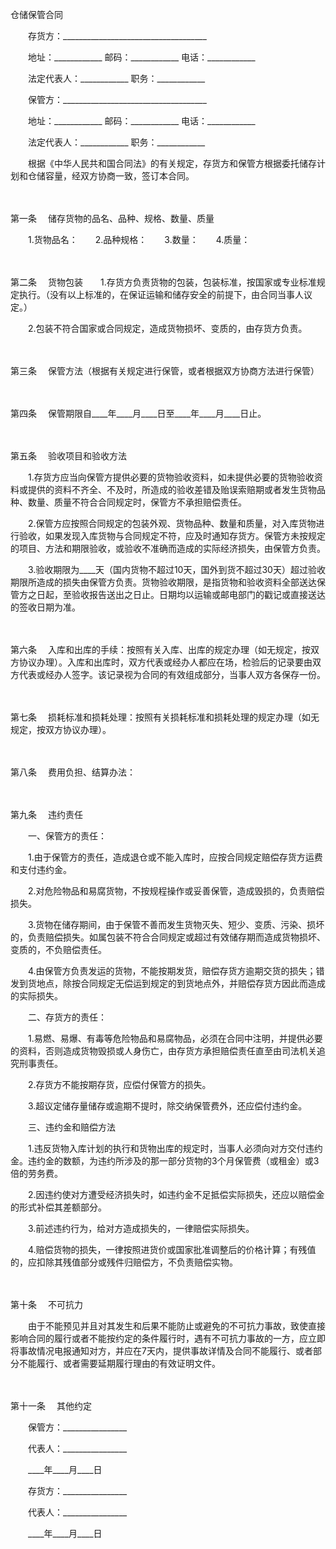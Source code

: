 



仓储保管合同



 

　　存货方：____________________________________

　　地址：____________ 邮码：____________ 电话：____________

　　法定代表人：____________ 职务：____________

　　保管方：____________________________________

　　地址：____________ 邮码：____________ 电话：____________

　　法定代表人：____________ 职务：____________　　

　　根据《中华人民共和国合同法》的有关规定，存货方和保管方根据委托储存计划和仓储容量，经双方协商一致，签订本合同。

　　

第一条
　储存货物的品名、品种、规格、数量、质量　　

　　1.货物品名：　　2.品种规格：　　3.数量：　　4.质量：

　　

第二条
　货物包装　　1.存货方负责货物的包装，包装标准，按国家或专业标准规定执行。（没有以上标准的，在保证运输和储存安全的前提下，由合同当事人议定。）　　

　　2.包装不符合国家或合同规定，造成货物损坏、变质的，由存货方负责。

　　

第三条
　保管方法（根据有关规定进行保管，或者根据双方协商方法进行保管）

　　

第四条
　保管期限自____年____月____日至____年____月____日止。

　　

第五条
　验收项目和验收方法　　

　　1.存货方应当向保管方提供必要的货物验收资料，如未提供必要的货物验收资料或提供的资料不齐全、不及时，所造成的验收差错及贻误索赔期或者发生货物品种、数量、质量不符合合同规定时，保管方不承担赔偿责任。　　

　　2.保管方应按照合同规定的包装外观、货物品种、数量和质量，对入库货物进行验收，如果发现入库货物与合同规定不符，应及时通知存货方。保管方未按规定的项目、方法和期限验收，或验收不准确而造成的实际经济损失，由保管方负责。　　

　　3.验收期限为____天（国内货物不超过10天，国外到货不超过30天）超过验收期限所造成的损失由保管方负责。货物验收期限，是指货物和验收资料全部送达保管方之日起，至验收报告送出之日止。日期均以运输或邮电部门的戳记或直接送达的签收日期为准。

　　

第六条
　入库和出库的手续：按照有关入库、出库的规定办理（如无规定，按双方协议办理）。入库和出库时，双方代表或经办人都应在场，检验后的记录要由双方代表或经办人签字。该记录视为合同的有效组成部分，当事人双方各保存一份。

　　

第七条
　损耗标准和损耗处理：按照有关损耗标准和损耗处理的规定办理（如无规定，按双方协议办理）。

　　

第八条
　费用负担、结算办法：

　　

第九条
　违约责任　　

　　一、保管方的责任：　　

　　1.由于保管方的责任，造成退仓或不能入库时，应按合同规定赔偿存货方运费和支付违约金。　　

　　2.对危险物品和易腐货物，不按规程操作或妥善保管，造成毁损的，负责赔偿损失。　　

　　3.货物在储存期间，由于保管不善而发生货物灭失、短少、变质、污染、损坏的，负责赔偿损失。如属包装不符合合同规定或超过有效储存期而造成货物损坏、变质的，不负赔偿责任。　　

　　4.由保管方负责发运的货物，不能按期发货，赔偿存货方逾期交货的损失；错发到货地点，除按合同规定无偿运到规定的到货地点外，并赔偿存货方因此而造成的实际损失。　

　　二、存货方的责任：　　

　　1.易燃、易爆、有毒等危险物品和易腐物品，必须在合同中注明，并提供必要的资料，否则造成货物毁损或人身伤亡，由存货方承担赔偿责任直至由司法机关追究刑事责任。　　

　　2.存货方不能按期存货，应偿付保管方的损失。　　

　　3.超议定储存量储存或逾期不提时，除交纳保管费外，还应偿付违约金。　　

　　三、违约金和赔偿方法　　

　　1.违反货物入库计划的执行和货物出库的规定时，当事人必须向对方交付违约金。违约金的数额，为违约所涉及的那一部分货物的3个月保管费（或租金）或3倍的劳务费。　　

　　2.因违约使对方遭受经济损失时，如违约金不足抵偿实际损失，还应以赔偿金的形式补偿其差额部分。　　

　　3.前述违约行为，给对方造成损失的，一律赔偿实际损失。　　

　　4.赔偿货物的损失，一律按照进货价或国家批准调整后的价格计算；有残值的，应扣除其残值部分或残件归赔偿方，不负责赔偿实物。

　　

第十条
　不可抗力　　

　　由于不能预见并且对其发生和后果不能防止或避免的不可抗力事故，致使直接影响合同的履行或者不能按约定的条件履行时，遇有不可抗力事故的一方，应立即将事故情况电报通知对方，并应在7天内，提供事故详情及合同不能履行、或者部分不能履行、或者需要延期履行理由的有效证明文件。

　　

第十一条
　其他约定　　

　　保管方：________________

　　代表人：________________

　　____年____月____日　　

　　存货方：________________

　　代表人：________________

　　____年____月____日
